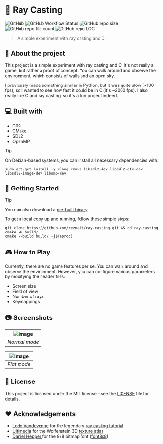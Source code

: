 # 🚀 Ray Casting

![GitHub](https://img.shields.io/github/license/reznakt/ray-casting)
![GitHub Workflow Status](https://img.shields.io/github/actions/workflow/status/reznakt/ray-casting/build.yml)
![GitHub repo size](https://img.shields.io/github/repo-size/reznakt/ray-casting)
![GitHub repo file count](https://img.shields.io/github/directory-file-count/reznakt/ray-casting)
![GitHub repo LOC](https://tokei.rs/b1/github/reznakt/ray-casting)

> A simple experiment with ray casting and C.

## 🤔 About the project

This project is a simple experiment with ray casting and C. It's not really a game, but rather a proof of concept. You
can walk around and observe the environment, which consists of walls and an open sky.

I previously made something similar in Python, but it was quite slow (~100 fps), so I wanted to see how fast it could be
in C (it's ~2000 fps). I also really like C and ray casting, so it's a fun project indeed.

## 💻 Built with

- C99
- CMake
- SDL2
- OpenMP

> [!TIP]
> On Debian-based systems, you can install all necessary dependencies with:
> ```shell
> sudo apt-get install -y clang cmake libsdl2-dev libsdl2-gfx-dev libsdl2-image-dev libomp-dev
> ```

## 🚀 Getting Started

> [!TIP]
> You can also download a [pre-built binary](https://nightly.link/reznakt/ray-casting/workflows/build/main/ray-casting.zip).

To get a local copy up and running, follow these simple steps:

```shell
git clone https://github.com/reznakt/ray-casting.git && cd ray-casting
cmake -B build/
cmake --build build/ -j$(nproc)
```

## 🎮 How to Play

Currently, there are no game features per se. You can walk around and observe the environment. However, you can
configure various parameters by modifying the header files:

- Screen size
- Field of view
- Number of rays
- Keymappings

## 📷 Screenshots

| ![image](https://github.com/reznakt/ray-casting/assets/56887011/b96d28c1-583f-4580-ab50-ed8af8d3f436) |
|:-----------------------------------------------------------------------------------------------------:| 
|                                             *Normal mode*                                             |

| ![image](https://github.com/reznakt/ray-casting/assets/56887011/41866d32-3a4d-4f0b-92db-74393efa8e9d) |
|:-----------------------------------------------------------------------------------------------------:| 
|                                              *Flat mode*                                              |

## 📝 License

This project is licensed under the MIT license - see the [LICENSE](LICENSE) file for details.

## ❤️ Acknowledgements

- [Lode Vandevenne](https://github.com/lvandeve) for the
  legendary [ray casting tutorial](http://lodev.org/cgtutor/raycasting.html)
- [Ultimecia](https://www.textures-resource.com/submitter/Ultimecia/) for the Wolfenstein 3D [texture atlas](https://www.textures-resource.com/pc_computer/wolf3d/texture/1375/)
- [Daniel Hepper ](https://github.com/dhepper) for the 8x8 bitmap font ([font8x8](https://github.com/dhepper/font8x8))

